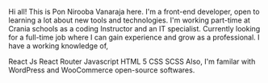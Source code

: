 Hi all! This is Pon Nirooba Vanaraja here. I'm a front-end developer, open to learning a lot about new tools and technologies. I'm working part-time at Crania schools as a coding Instructor and an IT specialist. Currently looking for a full-time job where I can gain experience and grow as a professional. I have a working knowledge of,

React Js
React Router
Javascript
HTML 5
CSS
SCSS
Also, I'm familar with WordPress and WooCommerce open-source softwares.
